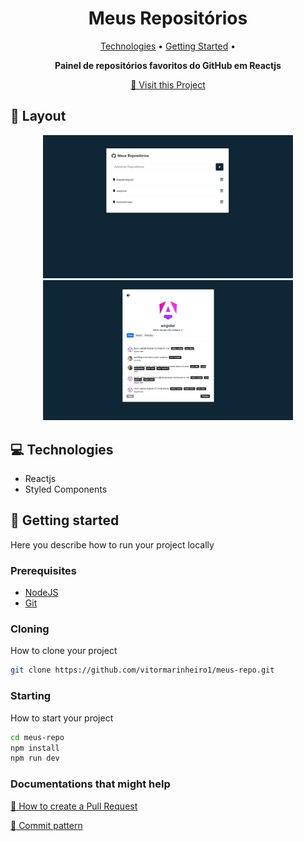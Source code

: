 <h1 align="center" style="font-weight: bold;">Meus Repositórios</h1>

<p align="center">
 <a href="#tech">Technologies</a> • 
 <a href="#started">Getting Started</a> • 
</p>

<p align="center">
    <b>Painel de repositórios favoritos do GitHub em Reactjs</b>
</p>

<p align="center">
     <a href="https://meus-repos.vercel.app/">📱 Visit this Project</a>
</p>

<h2 id="layout">🎨 Layout</h2>

<p align="center">
    <img src="./public/repo1.png" alt="Image 1" width="400px">
    <img src="./public/repo2.png" alt="Image 2" width="400px">
</p>

<h2 id="tech">💻 Technologies</h2>

- Reactjs
- Styled Components

<h2 id="started">🚀 Getting started</h2>

Here you describe how to run your project locally

<h3>Prerequisites</h3>

- [NodeJS](https://nodejs.org/en)
- [Git](https://git-scm.com/)

<h3>Cloning</h3>

How to clone your project

```bash
git clone https://github.com/vitormarinheiro1/meus-repo.git
```

<h3>Starting</h3>

How to start your project

```bash
cd meus-repo
npm install
npm run dev
```

<h3>Documentations that might help</h3>

[📝 How to create a Pull Request](https://www.atlassian.com/br/git/tutorials/making-a-pull-request)

[💾 Commit pattern](https://gist.github.com/joshbuchea/6f47e86d2510bce28f8e7f42ae84c716)
